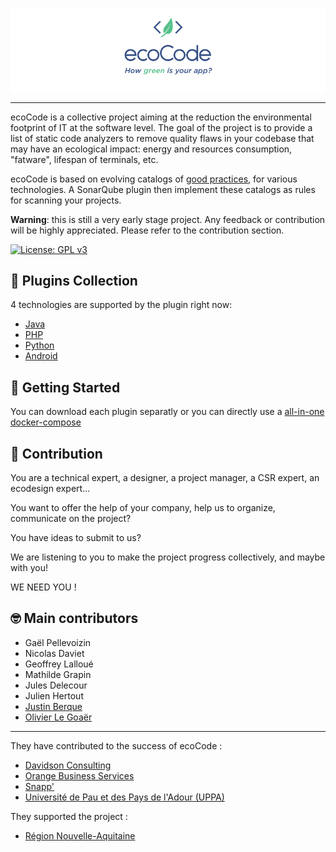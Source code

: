 ![Logo](docs/logo-large.png)

---

ecoCode is a collective project aiming at the reduction the environmental footprint of IT at the software level. The goal of the project is to provide a list of static code analyzers to remove quality flaws in your codebase that may have an ecological impact: energy and resources consumption, "fatware", lifespan of terminals, etc.

ecoCode is based on evolving catalogs of [good practices](good_practices/), for various technologies. A SonarQube plugin then implement these catalogs as rules for scanning your projects.

**Warning**: this is still a very early stage project. Any feedback or contribution will be highly appreciated. Please refer to the contribution section.

[![License: GPL v3](https://img.shields.io/badge/License-GPLv3-blue.svg)](https://www.gnu.org/licenses/gpl-3.0)

## 🎒 Plugins Collection

4 technologies are supported by the plugin right now:
- [Java](sonarqube-plugin-greenit/native-analyzer/java-plugin/)
- [PHP](sonarqube-plugin-greenit/native-analyzer/php-plugin/)
- [Python](sonarqube-plugin-greenit/native-analyzer/python-plugin/)
- [Android](sonarqube-plugin-greenit/native-analyzer/android-plugin/)


## 🚀 Getting Started

You can download each plugin separatly or you can directly use a [all-in-one docker-compose](sonarqube-plugin-greenit/INSTALL.md)

## 🤝 Contribution

You are a technical expert, a designer, a project manager, a CSR expert, an ecodesign expert...

You want to offer the help of your company, help us to organize, communicate on the project?

You have ideas to submit to us?

We are listening to you to make the project progress collectively, and maybe with you!

WE NEED YOU !

## 🤓 Main contributors
- Gaël Pellevoizin 
- Nicolas Daviet
- Geoffrey Lalloué
- Mathilde Grapin
- Jules Delecour
- Julien Hertout
- [Justin Berque](https://www.linkedin.com/in/justin-berque-444412140)
- [Olivier Le Goaër](https://olegoaer.perso.univ-pau.fr)

---
They have contributed to the success of ecoCode :

- [Davidson Consulting](https://www.davidson.fr/)
- [Orange Business Services](https://www.orange-business.com/)
- [Snapp'](https://www.snapp.fr/)
- [Université de Pau et des Pays de l'Adour (UPPA)](https://www.univ-pau.fr/)

They supported the project :

- [Région Nouvelle-Aquitaine](https://www.nouvelle-aquitaine.fr/)
